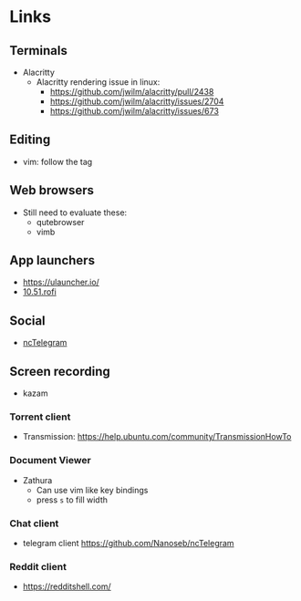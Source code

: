 
# Links

## Terminals
* Alacritty
  * Alacritty rendering issue in linux:
    * https://github.com/jwilm/alacritty/pull/2438
    * https://github.com/jwilm/alacritty/issues/2704
    * https://github.com/jwilm/alacritty/issues/673

## Editing
* vim: follow the tag

## Web browsers
* Still need to evaluate these:
  * qutebrowser
  * vimb

## App launchers
* https://ulauncher.io/
* [10.51.rofi](10.51.rofi)

## Social
* [ncTelegram](https://github.com/Nanoseb/ncTelegram)

## Screen recording
* kazam

### Torrent client
* Transmission: https://help.ubuntu.com/community/TransmissionHowTo

### Document Viewer
* Zathura
  * Can use vim like key bindings
  * press `s` to fill width

### Chat client
* telegram client https://github.com/Nanoseb/ncTelegram

### Reddit client
* https://redditshell.com/
